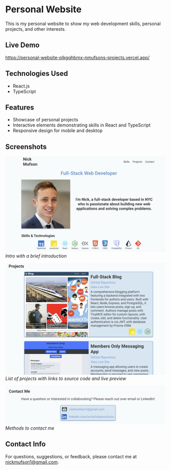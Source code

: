 # Personal Website 

This is my personal website to show my web development skills, personal projects, and other interests. 

## Live Demo 
https://personal-website-plkgqhbmx-nmufsons-projects.vercel.app/
## Technologies Used
- React.js
- TypeScript

## Features
- Showcase of personal projects
- Interactive elements demonstrating skills in React and TypeScript
- Responsive design for mobile and desktop

## Screenshots
![Intro Section](./assets/intro.png)
*Intro with a brief introduction*

![Projects Section](./assets/projects.png)
*List of projects with links to source code and live preview*

![Contact Section](./assets/contact-me.png)
*Methods to contact me*


## Contact Info
For questions, suggestions, or feedback, please contact me at nickmufson1@gmail.com.
